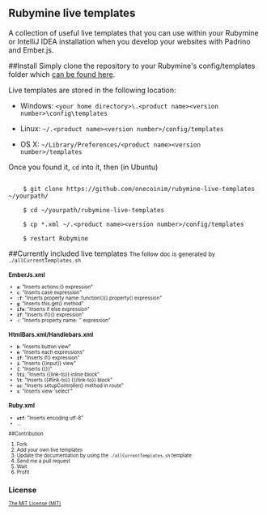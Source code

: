 Rubymine live templates
-------------------------

A collection of useful live templates that you can use within your Rubymine or IntelliJ IDEA installation when you develop
your websites with Padrino and Ember.js.

##Install
Simply clone the repository to your Rubymine's config/templates folder which [can be found here](https://www.jetbrains.com/idea/webhelp/live-templates.html).

Live templates are stored in the following location:

* Windows: `<your home directory>\.<product name><version number>\config\templates`

* Linux: `~/.<product name><version number>/config/templates`

* OS X: `~/Library/Preferences/<product name><version number>/templates`

Once you found it, `cd` into it, then (in Ubuntu)

```   
 
    $ git clone https://github.com/onecoinim/rubymine-live-templates ~/yourpath/ 
    
    $ cd ~/yourpath/rubymine-live-templates
    
    $ cp *.xml ~/.<product name><version number>/config/templates
    
    $ restart Rubymine

```

##Currently included live templates
<small>The follow doc is generated by `./allCurrentTemplates.sh` <small>

### EmberJs.xml
- **`a`**: "Inserts actions:{} expression"
- **`c`**: "Inserts case expression"
- **`:f`**: "Inserts property name: function(){}.property() expression"
- **`g`**: "Inserts this.get() method"
- **`ife`**: "Inserts if else expression"
- **`if`**: "Inserts if(){} expression"
- **`:`**: "Inserts property name: '' expression"

### HtmlBars.xml/Handlebars.xml
- **`b`**: "Inserts button view"
- **`e`**: "Inserts each expressions"
- **`if`**: "Inserts if() expression"
- **`i`**: "Inserts {{input}} view"
- **`{`**: "Inserts {{}}"
- **`lti`**: "Inserts {{link-to}} inline block"
- **`lt`**: "Inserts {{#link-to}} {{/link-to}} block"
- **`sc`**: "Inserts setupController() method in route"
- **`s`**: "Inserts view 'select'"

### Ruby.xml
- **`utf`**: "Inserts encoding utf-8"
- ...

##Contribution
1. Fork
2. Add your own live templates
3. Update the documentation by using the `./allCurrentTemplates.sh` template
4. Send me a pull request
5. Wait
6. Profit

## License

[The MIT License (MIT)](https://github.com/onecoinim/rubymine-live-templates/blob/master/LICENSE)
